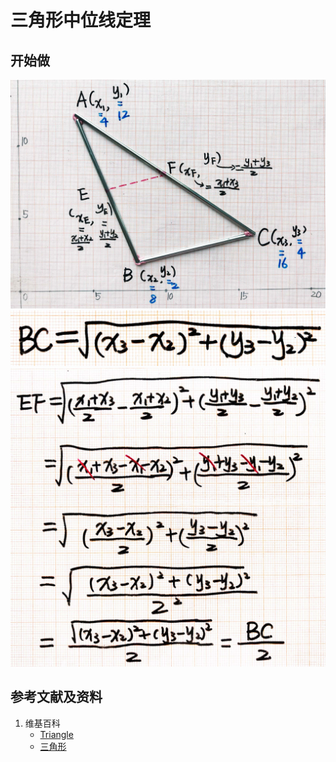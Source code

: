 ﻿# 三角形中位线定理

## 开始做

![](/images/线性代数/用坐标法验证向量的运算法则/三角形中位线定理/1a1.jpg)
![](/images/线性代数/用坐标法验证向量的运算法则/三角形中位线定理/2a1.jpg)
![](/images/线性代数/用坐标法验证向量的运算法则/三角形中位线定理/2a2.jpg)

## 参考文献及资料

1. 维基百科
	- [Triangle](https://en.wikipedia.org/wiki/Triangle) 
	- [三角形](https://zh.wikipedia.org/wiki/%E4%B8%89%E8%A7%92%E5%BD%A2) 

